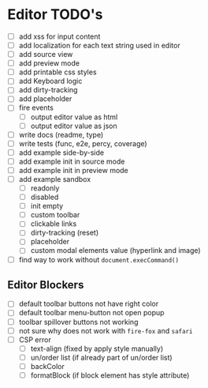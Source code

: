 # Editor TODO's

- [ ] add xss for input content
- [ ] add localization for each text string used in editor
- [ ] add source view
- [ ] add preview mode
- [ ] add printable css styles
- [ ] add Keyboard logic
- [ ] add dirty-tracking
- [ ] add placeholder
- [ ] fire events
    - [ ] output editor value as html
    - [ ] output editor value as json
- [ ] write docs (readme, type)
- [ ] write tests (func, e2e, percy, coverage)
- [ ] add example side-by-side
- [ ] add example init in source mode
- [ ] add example init in preview mode
- [ ] add example sandbox
    - [ ] readonly
    - [ ] disabled
    - [ ] init empty
    - [ ] custom toolbar
    - [ ] clickable links
    - [ ] dirty-tracking (reset)
    - [ ] placeholder
    - [ ] custom modal elements value (hyperlink and image)
- [ ] find way to work without `document.execCommand()`

## Editor Blockers

- [ ] default toolbar buttons not have right color
- [ ] default toolbar menu-button not open popup
- [ ] toolbar spillover buttons not working
- [ ] not sure why does not work with `fire-fox` and `safari`
- [ ] CSP error
    - [ ] text-align (fixed by apply style manually)
    - [ ] un/order list (if already part of un/order list)
    - [ ] backColor
    - [ ] formatBlock (if block element has style attribute)
